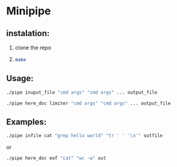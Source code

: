 # Minipipe

## instalation:
1.  clone the repo
2.  ```bash
    make
    ```
## Usage:
```bash
./pipe inuput_file "cmd args" "cmd args" ... output_file
```
```bash
./pipe here_doc limiter "cmd args" "cmd args" ... output_file
```
## Examples:
```bash
./pipe infile cat "grep hello world" "tr ' ' '\n'" outfile
```
or 
```bash
./pipe here_doc eof "cat" "wc -w" out
```
